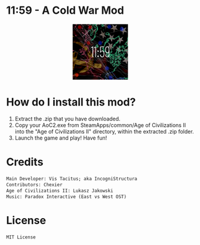 # 11:59 - A Cold War Mod
<p align="center">
    <img src="11-59.png" alt="11-59" width="150" height="150"/>
<p align="center">
  
# How do I install this mod?
1. Extract the .zip that you have downloaded.
2. Copy your AoC2.exe from SteamApps/common/Age of Civilizations II into the "Age of Civilizations II" directory, within the extracted .zip folder.
3. Launch the game and play! Have fun!

# Credits 

```
Main Developer: Vis Tacitus; aka IncogniStructura
Contributors: Chexier
Age of Civilizations II: Lukasz Jakowski
Music: Paradox Interactive (East vs West OST)
```
# License

```
MIT License
